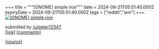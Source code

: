 +++
title = """[GNOME] simple rice"""
date = 2024-09-21T05:51:40.000Z
expiryDate = 2024-09-21T05:51:40.000Z
tags = ["reddit","wm"]
+++
[![[GNOME] simple rice](https://preview.redd.it/1yib6r4xp3qd1.png?width=640&crop=smart&auto=webp&s=cf6c9decba0a6a349ea0a7d6ba6f938eecc7f634 "[GNOME] simple rice")](https://www.reddit.com/r/unixporn/comments/1flw8un/gnome_simple_rice/)

submitted by [/u/peter12347](https://www.reddit.com/user/peter12347)  
[\[link\]](https://i.redd.it/1yib6r4xp3qd1.png) [\[comments\]](https://www.reddit.com/r/unixporn/comments/1flw8un/gnome_simple_rice/)

[[source]](https://www.reddit.com/r/unixporn/comments/1flw8un/gnome_simple_rice/)
